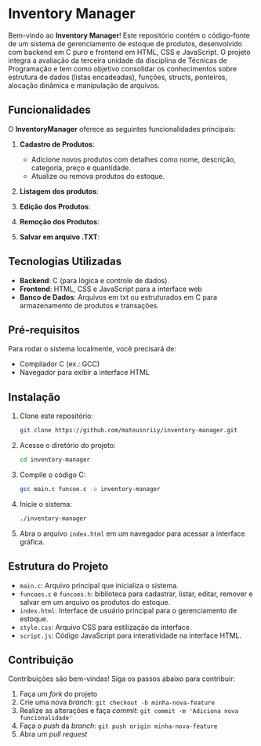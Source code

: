 # Inventory Manager

Bem-vindo ao **Inventory Manager**! Este repositório contém o código-fonte de um sistema de gerenciamento de estoque de produtos, desenvolvido com backend em C puro e frontend em HTML, CSS e JavaScript. O projeto integra a avaliação da terceira unidade da disciplina de Técnicas de Programação e tem como objetivo consolidar os conhecimentos sobre estrutura de dados (listas encadeadas), funções, structs, ponteiros, alocação dinâmica e manipulação de arquivos.

## Funcionalidades

O **InventoryManager** oferece as seguintes funcionalidades principais:

1. **Cadastro de Produtos**:
   - Adicione novos produtos com detalhes como nome, descrição, categoria, preço e quantidade.
   - Atualize ou remova produtos do estoque.

2. **Listagem dos produtos**:
 
3. **Edição dos Produtos**:

4. **Remoção dos Produtos**:

5. **Salvar em arquivo .TXT**:

## Tecnologias Utilizadas

- **Backend**: C (para lógica e controle de dados).
- **Frontend**: HTML, CSS e JavaScript para a interface web
- **Banco de Dados**: Arquivos em txt ou estruturados em C para armazenamento de produtos e transações.

## Pré-requisitos

Para rodar o sistema localmente, você precisará de:

- Compilador C (ex.: GCC)
- Navegador para exibir a interface HTML

## Instalação

1. Clone este repositório:

    ```bash
    git clone https://github.com/mateusnriiy/inventory-manager.git
    ```

2. Acesse o diretório do projeto:

    ```bash
    cd inventory-manager
    ```

3. Compile o código C:

    ```bash
    gcc main.c funcoe.c -o inventory-manager 
    ```

4. Inicie o sistema:

    ```bash
    ./inventory-manager
    ```

5. Abra o arquivo `index.html` em um navegador para acessar a interface gráfica.

## Estrutura do Projeto

- `main.c`: Arquivo principal que inicializa o sistema.
- `funcoes.c` e `funcoes.h`: biblioteca para cadastrar, listar, editar, remover e salvar em um arquivo os produtos do estoque.
- `index.html`: Interface de usuário principal para o gerenciamento de estoque.
- `style.css`: Arquivo CSS para estilização da interface.
- `script.js`: Código JavaScript para interatividade na interface HTML.

## Contribuição

Contribuições são bem-vindas! Siga os passos abaixo para contribuir:

1. Faça um _fork_ do projeto
2. Crie uma nova _branch_: `git checkout -b minha-nova-feature`
3. Realize as alterações e faça _commit_: `git commit -m 'Adiciona nova funcionalidade'`
4. Faça o _push_ da _branch_: `git push origin minha-nova-feature`
5. Abra um _pull request_
